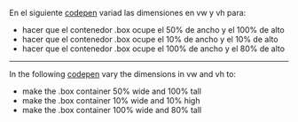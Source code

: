 En el siguiente [codepen](https://codepen.io/adalab/pen/BmQaQa) variad las dimensiones en vw y vh para:

- hacer que el contenedor .box ocupe el 50% de ancho y el 100% de alto
- hacer que el contenedor .box ocupe el 10% de ancho y el 10% de alto
- hacer que el contenedor .box ocupe el 100% de ancho y el 80% de alto

---

In the following [codepen](https://codepen.io/adalab/pen/BmQaQa) vary the dimensions in vw and vh to:

- make the .box container 50% wide and 100% tall
- make the .box container 10% wide and 10% high
- make the .box container 100% wide and 80% tall
